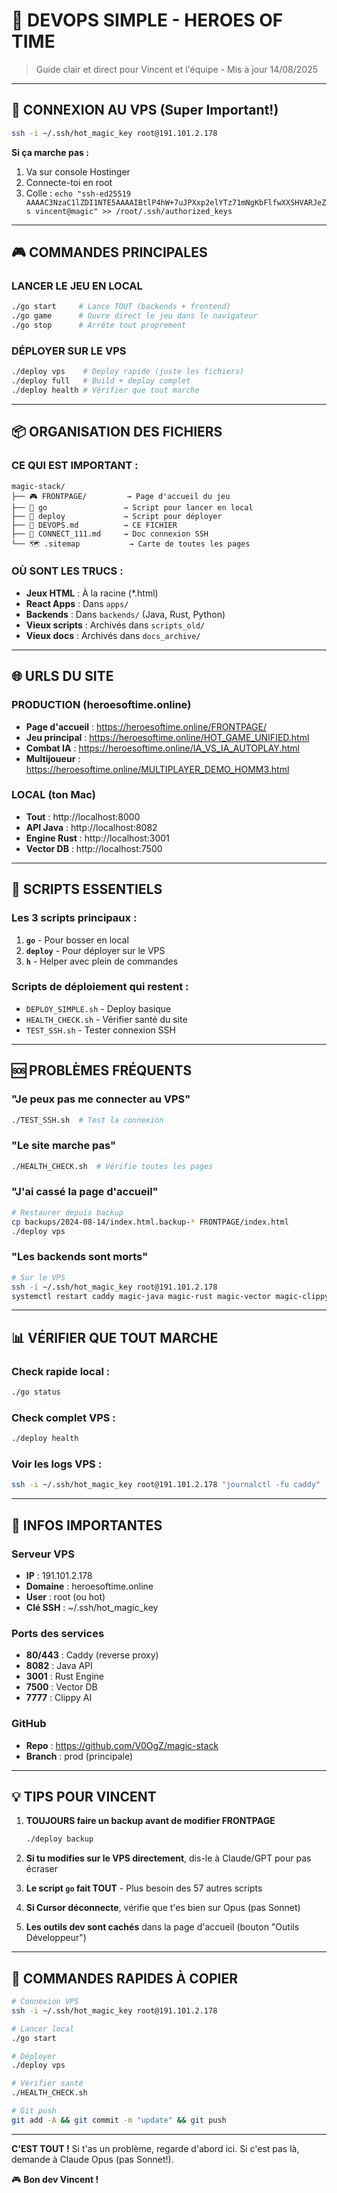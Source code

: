 # 🚀 DEVOPS SIMPLE - HEROES OF TIME
> Guide clair et direct pour Vincent et l'équipe - Mis à jour 14/08/2025

---

## 🔑 CONNEXION AU VPS (Super Important!)

```bash
ssh -i ~/.ssh/hot_magic_key root@191.101.2.178
```

**Si ça marche pas :**
1. Va sur console Hostinger
2. Connecte-toi en root
3. Colle : `echo "ssh-ed25519 AAAAC3NzaC1lZDI1NTE5AAAAIBtlP4hW+7uJPXxp2elYTz71mNgKbFlfwXXSHVARJeZs vincent@magic" >> /root/.ssh/authorized_keys`

---

## 🎮 COMMANDES PRINCIPALES

### LANCER LE JEU EN LOCAL
```bash
./go start     # Lance TOUT (backends + frontend)
./go game      # Ouvre direct le jeu dans le navigateur
./go stop      # Arrête tout proprement
```

### DÉPLOYER SUR LE VPS
```bash
./deploy vps    # Deploy rapide (juste les fichiers)
./deploy full   # Build + deploy complet
./deploy health # Vérifier que tout marche
```

---

## 📦 ORGANISATION DES FICHIERS

### CE QUI EST IMPORTANT :
```
magic-stack/
├── 🎮 FRONTPAGE/         → Page d'accueil du jeu
├── 🚀 go                 → Script pour lancer en local
├── 🚀 deploy             → Script pour déployer
├── 📝 DEVOPS.md          → CE FICHIER
├── 📝 CONNECT_111.md     → Doc connexion SSH
└── 🗺️ .sitemap           → Carte de toutes les pages
```

### OÙ SONT LES TRUCS :
- **Jeux HTML** : À la racine (*.html)
- **React Apps** : Dans `apps/`
- **Backends** : Dans `backends/` (Java, Rust, Python)
- **Vieux scripts** : Archivés dans `scripts_old/`
- **Vieux docs** : Archivés dans `docs_archive/`

---

## 🌐 URLS DU SITE

### PRODUCTION (heroesoftime.online)
- **Page d'accueil** : https://heroesoftime.online/FRONTPAGE/
- **Jeu principal** : https://heroesoftime.online/HOT_GAME_UNIFIED.html
- **Combat IA** : https://heroesoftime.online/IA_VS_IA_AUTOPLAY.html
- **Multijoueur** : https://heroesoftime.online/MULTIPLAYER_DEMO_HOMM3.html

### LOCAL (ton Mac)
- **Tout** : http://localhost:8000
- **API Java** : http://localhost:8082
- **Engine Rust** : http://localhost:3001
- **Vector DB** : http://localhost:7500

---

## 🔧 SCRIPTS ESSENTIELS

### Les 3 scripts principaux :
1. **`go`** - Pour bosser en local
2. **`deploy`** - Pour déployer sur le VPS
3. **`h`** - Helper avec plein de commandes

### Scripts de déploiement qui restent :
- `DEPLOY_SIMPLE.sh` - Deploy basique
- `HEALTH_CHECK.sh` - Vérifier santé du site
- `TEST_SSH.sh` - Tester connexion SSH

---

## 🆘 PROBLÈMES FRÉQUENTS

### "Je peux pas me connecter au VPS"
```bash
./TEST_SSH.sh  # Test la connexion
```

### "Le site marche pas"
```bash
./HEALTH_CHECK.sh  # Vérifie toutes les pages
```

### "J'ai cassé la page d'accueil"
```bash
# Restaurer depuis backup
cp backups/2024-08-14/index.html.backup-* FRONTPAGE/index.html
./deploy vps
```

### "Les backends sont morts"
```bash
# Sur le VPS
ssh -i ~/.ssh/hot_magic_key root@191.101.2.178
systemctl restart caddy magic-java magic-rust magic-vector magic-clippy
```

---

## 📊 VÉRIFIER QUE TOUT MARCHE

### Check rapide local :
```bash
./go status
```

### Check complet VPS :
```bash
./deploy health
```

### Voir les logs VPS :
```bash
ssh -i ~/.ssh/hot_magic_key root@191.101.2.178 "journalctl -fu caddy"
```

---

## 🔐 INFOS IMPORTANTES

### Serveur VPS
- **IP** : 191.101.2.178
- **Domaine** : heroesoftime.online
- **User** : root (ou hot)
- **Clé SSH** : ~/.ssh/hot_magic_key

### Ports des services
- **80/443** : Caddy (reverse proxy)
- **8082** : Java API
- **3001** : Rust Engine
- **7500** : Vector DB
- **7777** : Clippy AI

### GitHub
- **Repo** : https://github.com/V0OgZ/magic-stack
- **Branch** : prod (principale)

---

## 💡 TIPS POUR VINCENT

1. **TOUJOURS faire un backup avant de modifier FRONTPAGE**
   ```bash
   ./deploy backup
   ```

2. **Si tu modifies sur le VPS directement**, dis-le à Claude/GPT pour pas écraser

3. **Le script `go` fait TOUT** - Plus besoin des 57 autres scripts

4. **Si Cursor déconnecte**, vérifie que t'es bien sur Opus (pas Sonnet)

5. **Les outils dev sont cachés** dans la page d'accueil (bouton "Outils Développeur")

---

## 📝 COMMANDES RAPIDES À COPIER

```bash
# Connexion VPS
ssh -i ~/.ssh/hot_magic_key root@191.101.2.178

# Lancer local
./go start

# Déployer
./deploy vps

# Vérifier santé
./HEALTH_CHECK.sh

# Git push
git add -A && git commit -m "update" && git push
```

---

**C'EST TOUT !** Si t'as un problème, regarde d'abord ici. 
Si c'est pas là, demande à Claude Opus (pas Sonnet!).

🎮 **Bon dev Vincent !**